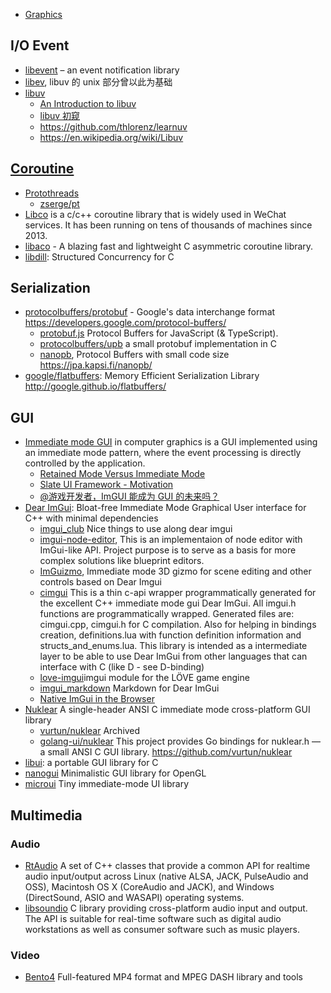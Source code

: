- [Graphics](computer-graphics#Library)



## I/O Event 
- [libevent](https://github.com/libevent/libevent) – an event notification library
- [libev](http://software.schmorp.de/pkg/libev.html), libuv 的 unix 部分曾以此为基础
- [libuv](https://github.com/libuv/libuv)
  - [An Introduction to libuv](https://github.com/nikhilm/uvbook)
  - [libuv 初窥](http://blog.codingnow.com/2012/01/libuv.html)
  - https://github.com/thlorenz/learnuv
  - https://en.wikipedia.org/wiki/Libuv



## [Coroutine](https://en.wikipedia.org/wiki/Coroutine)
- [Protothreads](http://dunkels.com/adam/pt/index.html)
  - [zserge/pt](https://github.com/zserge/pt)
- [Libco](https://github.com/Tencent/libco) is a c/c++ coroutine library that is widely used in WeChat services. It has been running on tens of thousands of machines since 2013.
- [libaco](https://github.com/hnes/libaco) - A blazing fast and lightweight C asymmetric coroutine library.
- [libdill](http://libdill.org/index.html): Structured Concurrency for C



## Serialization
- [protocolbuffers/protobuf](https://github.com/protocolbuffers/protobuf) - Google's data interchange format https://developers.google.com/protocol-buffers/
  - [protobuf.js](https://github.com/protobufjs/protobuf.js) Protocol Buffers for JavaScript (& TypeScript).
  - [protocolbuffers/upb](https://github.com/protocolbuffers/upb) a small protobuf implementation in C
  - [nanopb](https://github.com/nanopb/nanopb), Protocol Buffers with small code size https://jpa.kapsi.fi/nanopb/
- [google/flatbuffers](https://github.com/google/flatbuffers): Memory Efficient Serialization Library http://google.github.io/flatbuffers/



## GUI
- [Immediate mode GUI](https://en.wikipedia.org/wiki/Immediate_mode_GUI) in computer graphics is a GUI implemented using an immediate mode pattern, where the event processing is directly controlled by the application.
  - [Retained Mode Versus Immediate Mode](https://docs.microsoft.com/en-us/windows/win32/learnwin32/retained-mode-versus-immediate-mode)
  - [Slate UI Framework - Motivation](https://docs.unrealengine.com/en-US/Programming/Slate/Architecture/index.html)
  - [@游戏开发者，ImGUI 能成为 GUI 的未来吗？](https://mp.weixin.qq.com/s?__biz=MjM5MjAwODM4MA==&mid=2650721530&idx=3&sn=f5ba60b684705c1621d834eb2480648b)
- [Dear ImGui](https://github.com/ocornut/imgui): Bloat-free Immediate Mode Graphical User interface for C++ with minimal dependencies
  - [imgui_club](https://github.com/ocornut/imgui_club) Nice things to use along dear imgui
  - [imgui-node-editor](https://github.com/thedmd/imgui-node-editor), This is an implementaion of node editor with ImGui-like API. Project purpose is to serve as a basis for more complex solutions like blueprint editors.
  - [ImGuizmo](https://github.com/CedricGuillemet/ImGuizmo), Immediate mode 3D gizmo for scene editing and other controls based on Dear Imgui
  - [cimgui](https://github.com/cimgui/cimgui) This is a thin c-api wrapper programmatically generated for the excellent C++ immediate mode gui Dear ImGui. All imgui.h functions are programmatically wrapped. Generated files are: cimgui.cpp, cimgui.h for C compilation. Also for helping in bindings creation, definitions.lua with function definition information and structs_and_enums.lua. This library is intended as a intermediate layer to be able to use Dear ImGui from other languages that can interface with C (like D - see D-binding)
  - [love-imgui](https://github.com/slages/love-imgui)imgui module for the LÖVE game engine
  - [imgui_markdown](https://github.com/juliettef/imgui_markdown) Markdown for Dear ImGui
  - [Native ImGui in the Browser](https://pbrfrat.com/post/imgui_in_browser.html)
- [Nuklear](https://github.com/Immediate-Mode-UI/Nuklear) A single-header ANSI C immediate mode cross-platform GUI library
  - [vurtun/nuklear](https://github.com/vurtun/nuklear) Archived
  - [golang-ui/nuklear](https://github.com/golang-ui/nuklear) This project provides Go bindings for nuklear.h — a small ANSI C GUI library. https://github.com/vurtun/nuklear
- [libui](https://github.com/andlabs/libui): a portable GUI library for C
- [nanogui](https://github.com/wjakob/nanogui) Minimalistic GUI library for OpenGL
- [microui](https://github.com/rxi/microui) Tiny immediate-mode UI library



## Multimedia
### Audio
- [RtAudio](https://github.com/thestk/rtaudio) A set of C++ classes that provide a common API for realtime audio input/output across Linux (native ALSA, JACK, PulseAudio and OSS), Macintosh OS X (CoreAudio and JACK), and Windows (DirectSound, ASIO and WASAPI) operating systems.
- [libsoundio](https://github.com/andrewrk/libsoundio) C library providing cross-platform audio input and output. The API is suitable for real-time software such as digital audio workstations as well as consumer software such as music players.
### Video
- [Bento4](https://github.com/axiomatic-systems/Bento4) Full-featured MP4 format and MPEG DASH library and tools


